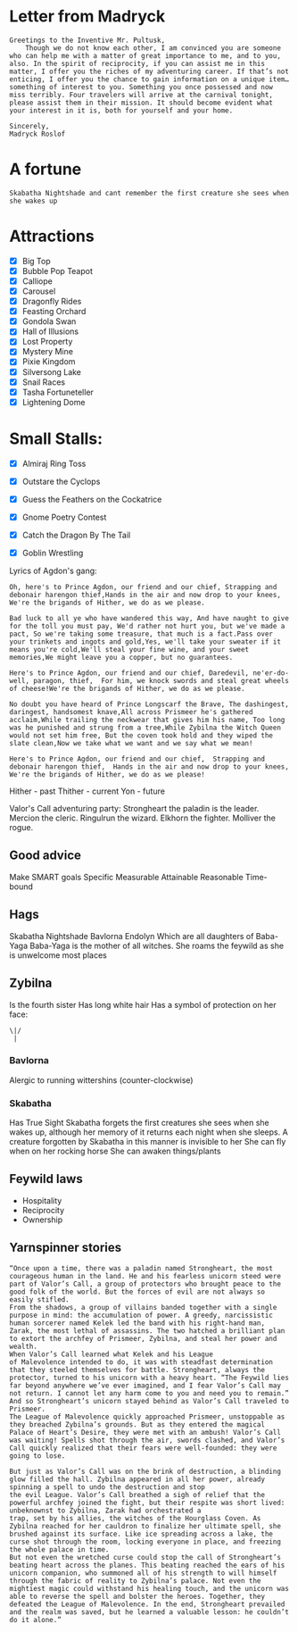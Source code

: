 # Letter from Madryck
```
Greetings to the Inventive Mr. Pultusk,
    Though we do not know each other, I am convinced you are someone who can help me with a matter of great importance to me, and to you, also. In the spirit of reciprocity, if you can assist me in this matter, I offer you the riches of my adventuring career. If that’s not enticing, I offer you the chance to gain information on a unique item… something of interest to you. Something you once possessed and now miss terribly. Four travelers will arrive at the carnival tonight, please assist them in their mission. It should become evident what your interest in it is, both for yourself and your home.

Sincerely,
Madryck Roslof
```
# A fortune
`Skabatha Nightshade and cant remember the first creature she sees when she wakes up`


# Attractions
- [x] Big Top
- [x] Bubble Pop Teapot
- [x] Calliope
- [x] Carousel
- [x] Dragonfly Rides
- [x] Feasting Orchard
- [x] Gondola Swan
- [x] Hall of Illusions
- [x] Lost Property
- [x] Mystery Mine
- [x] Pixie Kingdom
- [x] Silversong Lake
- [x] Snail Races
- [x] Tasha Fortuneteller
- [x] Lightening Dome

# Small Stalls:
- [x] Almiraj Ring Toss
- [x] Outstare the Cyclops
- [x] Guess the Feathers on the Cockatrice
- [x] Gnome Poetry Contest
- [x] Catch the Dragon By The Tail
- [x] Goblin Wrestling


Lyrics of Agdon's gang:
```
Oh, here's to Prince Agdon, our friend and our chief, Strapping and debonair harengon thief,Hands in the air and now drop to your knees, We're the brigands of Hither, we do as we please.

Bad luck to all ye who have wandered this way, And have naught to give for the toll you must pay, We'd rather not hurt you, but we've made a pact, So we're taking some treasure, that much is a fact.Pass over your trinkets and ingots and gold,Yes, we'll take your sweater if it means you're cold,We'll steal your fine wine, and your sweet memories,We might leave you a copper, but no guarantees.

Here's to Prince Agdon, our friend and our chief, Daredevil, ne'er-do-well, paragon, thief,  For him, we knock swords and steal great wheels of cheese!We're the brigands of Hither, we do as we please.

No doubt you have heard of Prince Longscarf the Brave, The dashingest, daringest, handsomest knave,All across Prismeer he's gathered acclaim,While trailing the neckwear that gives him his name, Too long was he punished and strung from a tree,While Zybilna the Witch Queen would not set him free, But the coven took hold and they wiped the slate clean,Now we take what we want and we say what we mean!

Here's to Prince Agdon, our friend and our chief,  Strapping and debonair harengon thief,  Hands in the air and now drop to your knees, We're the brigands of Hither, we do as we please!
```

Hither - past
Thither - current
Yon - future

Valor's Call adventuring party:
Strongheart the paladin is the leader.
Mercion the cleric.
Ringulrun the wizard.
Elkhorn the fighter.
Molliver the rogue.


## Good advice
Make SMART goals
Specific
Measurable
Attainable
Reasonable
Time-bound

## Hags
Skabatha Nightshade
Bavlorna
Endolyn
Which are all daughters of Baba-Yaga
Baba-Yaga is the mother of all witches. She roams the feywild as she is unwelcome most places

## Zybilna
Is the fourth sister
Has long white hair
Has a symbol of protection on her face:

    \|/
     |



### Bavlorna
Alergic to running wittershins (counter-clockwise)

### Skabatha
Has True Sight
Skabatha forgets the first creatures she sees when she wakes up, although her memory of it returns each night when she sleeps. A creature forgotten by Skabatha in this manner is invisible to her
She can fly when on her rocking horse
She can awaken things/plants

## Feywild laws
- Hospitality
- Reciprocity
- Ownership

## Yarnspinner stories

```
“Once upon a time, there was a paladin named Strongheart, the most courageous human in the land. He and his fearless unicorn steed were part of Valor’s Call, a group of protectors who brought peace to the good folk of the world. But the forces of evil are not always so easily stifled.
From the shadows, a group of villains banded together with a single purpose in mind: the accumulation of power. A greedy, narcissistic human sorcerer named Kelek led the band with his right-hand man, Zarak, the most lethal of assassins. The two hatched a brilliant plan to extort the archfey of Prismeer, Zybilna, and steal her power and wealth.
When Valor’s Call learned what Kelek and his League
of Malevolence intended to do, it was with steadfast determination that they steeled themselves for battle. Strongheart, always the protector, turned to his unicorn with a heavy heart. “The Feywild lies far beyond anywhere we’ve ever imagined, and I fear Valor’s Call may not return. I cannot let any harm come to you and need you to remain.” And so Strongheart’s unicorn stayed behind as Valor’s Call traveled to Prismeer.
The League of Malevolence quickly approached Prismeer, unstoppable as they breached Zybilna’s grounds. But as they entered the magical Palace of Heart’s Desire, they were met with an ambush! Valor’s Call was waiting! Spells shot through the air, swords clashed, and Valor’s Call quickly realized that their fears were well-founded: they were going to lose.

But just as Valor’s Call was on the brink of destruction, a blinding glow filled the hall. Zybilna appeared in all her power, already spinning a spell to undo the destruction and stop
the evil League. Valor’s Call breathed a sigh of relief that the powerful archfey joined the fight, but their respite was short lived: unbeknownst to Zybilna, Zarak had orchestrated a
trap, set by his allies, the witches of the Hourglass Coven. As Zybilna reached for her cauldron to finalize her ultimate spell, she brushed against its surface. Like ice spreading across a lake, the curse shot through the room, locking everyone in place, and freezing the whole palace in time.
But not even the wretched curse could stop the call of Strongheart’s beating heart across the planes. This beating reached the ears of his unicorn companion, who summoned all of his strength to will himself through the fabric of reality to Zybilna’s palace. Not even the mightiest magic could withstand his healing touch, and the unicorn was able to reverse the spell and bolster the heroes. Together, they defeated the League of Malevolence. In the end, Strongheart prevailed and the realm was saved, but he learned a valuable lesson: he couldn’t do it alone.”
```
